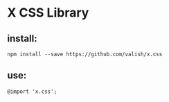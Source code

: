 # X CSS Library

## install:
`npm install --save https://github.com/valish/x.css`

## use:
`@import 'x.css';`
